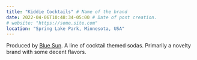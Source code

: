 ```yaml
---
title: "Kiddie Cocktails" # Name of the brand
date: 2022-04-06T10:48:34-05:00 # Date of post creation.
# website: "https://some.site.com"
location: "Spring Lake Park, Minnesota, USA"
---
```


Produced by [Blue Sun](/brands/blue-sun). A line of cocktail themed sodas. Primarily a novelty brand with some decent flavors.